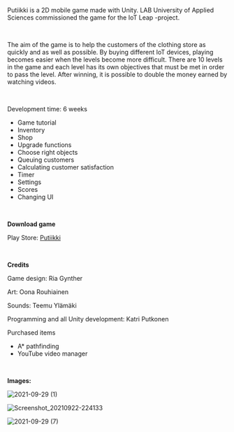 Putiikki is a 2D mobile game made with Unity. LAB University of Applied Sciences commissioned the game for the IoT Leap -project.

$~$

The aim of the game is to help the customers of the clothing store as quickly and as well as possible. By buying different IoT devices, playing becomes easier when the levels become more difficult. There are 10 levels in the game and each level has its own objectives that must be met in order to pass the level. After winning, it is possible to double the money earned by watching videos.

$~$

Development time: 6 weeks
- Game tutorial
- Inventory
- Shop
- Upgrade functions
- Choose right objects
- Queuing customers
- Calculating customer satisfaction
- Timer
- Settings
- Scores
- Changing UI

$~$

**Download game**

Play Store: [Putiikki](https://play.google.com/store/apps/details?id=com.LABGames.IoTgame&hl=en_US&gl=US)

$~$

**Credits**

Game design: Ria Gynther

Art: Oona Rouhiainen

Sounds: Teemu Ylämäki

Programming and all Unity development: Katri Putkonen

Purchased items
- A* pathfinding
- YouTube video manager

$~$

**Images:**

![2021-09-29 (1)](https://user-images.githubusercontent.com/49474727/197757079-2cd96969-e314-4afd-9afd-19ab371ad6e9.png)

![Screenshot_20210922-224133](https://user-images.githubusercontent.com/49474727/197757169-2dc2449d-6b75-4795-9d8d-a6fba4d0e4ed.png)

![2021-09-29 (7)](https://user-images.githubusercontent.com/49474727/197757140-e9edeac7-c20b-4741-8141-d35abb80bfa0.png)
